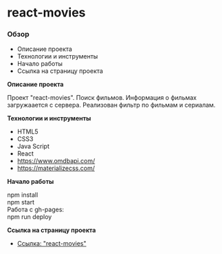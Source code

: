 # react-movies

### Обзор

* Описание проекта
* Технологии и инструменты
* Начало работы
* Cсылка на страницу проекта

**Описание проекта**

Проект "react-movies". Поиск фильмов. Информация о фильмах загружаается с сервера. Реализован фильтр по фильмам и сериалам.

**Технологии и инструменты**

* HTML5
* CSS3
* Java Script
* React
* https://www.omdbapi.com/
* https://materializecss.com/

**Начало работы**

npm install <br/>
npm start <br/>
Работа с gh-pages:<br/>
npm run deploy <br/>

**Cсылка на страницу проекта**

* [Ссылка: "react-movies"](https://mariyazakharova73.github.io/react-movies/)
